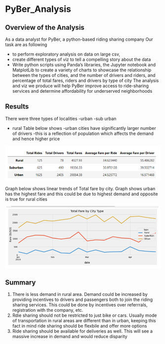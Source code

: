 # PyBer_Analysis

## Overview of the Analysis
As a data analyst for PyBer, a python-based riding sharing company 
Our task are as following 
- to perform exploratory analysis on data on large csv, 
- create different types of viz to tell a compelling story about the data
- Write python scripts using Panda’s libraries, the Jupyter notebook and MatplotLib to create a variety of charts to showcase the relationship between the types of cities, and the number of drivers and riders, and percentage of total fares, riders and drivers by type of city 
The analysis and viz we produce will help PyBer improve access to ride-sharing services and determine affordability for underserved neighborhoods


## Results
There were three types of localities
-urban
-sub urban
- rural
Table below shows
-urban cities have significantly larger number of drivers 
-this is a reflection of population which affects the demand and hence higher price

![](Images/total%20weekly%20fares%20of%20each%20type%20of%20city.png)

Graph below shows linear trends of Total fare by city.
Graph shows urban has the highest fare and this could be due to highest demand and opposite is true for rural cities

![](Images/Total%20Fare%20by%20city%20type.png)



## Summary
1. There is less demand in rural area. Demand could be increased by providing incentives to drivers and passengers both to join the riding sharing services. This could be done by incentives over referrrals, registration with the company, etc.
2. Rdie sharing should not be restricted to just bike or cars. Usually mode of transportation in rural areas are different than in urban, keeping this fact in mind ride sharing should be flexbile and offer more options
3. Ride sharing should be available for deliveries as well. This will see a massive increase in demand and would reduce disparity

